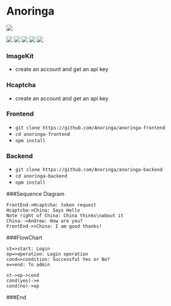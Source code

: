 # Anoringa

![](https://anoringa.win/anoringa.png)

![](https://img.shields.io/github/stars/Anoringa/anoringa-frontend) ![](https://img.shields.io/github/forks/Anoringa/anoringa-frontend) ![](https://img.shields.io/github/tag/Anoringa/anoringa-frontend) ![](https://img.shields.io/github/release/Anoringa/anoringa-frontend) ![](https://img.shields.io/github/issues/Anoringa/anoringa-frontend)

### ImageKit
- create an account and get an api key

### Hcaptcha
- create an account and get an api key


### Frontend
- `git clone https://github.com/Anoringa/anoringa-frontend`
-  `cd anoringa-frontend`
-  `npm install`


### Backend
-  `git clone https://github.com/Anoringa/anoringa-backend`
-  `cd anoringa-backend`
-  `npm install`


###Sequence Diagram
                    
```seq
FrontEnd->Hcaptcha: token request
Hcaptcha->China: Says Hello 
Note right of China: China thinks\nabout it 
China-->Andrew: How are you? 
FrontEnd->>China: I am good thanks!
```

                
###FlowChart

```flow
st=>start: Login
op=>operation: Login operation
cond=>condition: Successful Yes or No?
e=>end: To admin

st->op->cond
cond(yes)->e
cond(no)->op
```


###End
